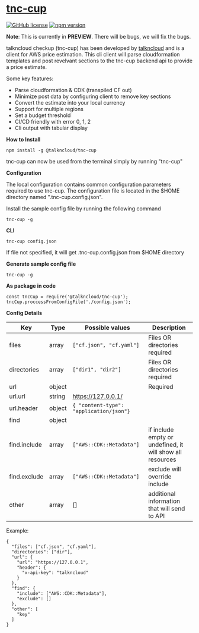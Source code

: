 # [tnc-cup](https://cup.talkncloud.com) 

[![GitHub license](https://img.shields.io/github/license/talkncloud/tnc-cup-client?color=blue&style=flat-square)](https://github.com/talkncloud/tnc-cup-client/blob/master/LICENSE)
[![npm version](https://img.shields.io/npm/v/@talkncloud/tnc-cup?style=flat-square)](https://www.npmjs.com/package/@talkncloud/tnc-cup)

**Note**: This is currently in **PREVIEW**. There will be bugs, we will fix the bugs. 

talkncloud checkup (tnc-cup) has been developed by [talkncloud](https://www.talkncloud.com) and is a client for AWS price estimation. This cli client will parse cloudformation templates and post revelvant sections to the tnc-cup backend api to provide a price estimate.

Some key features:
  * Parse cloudformation & CDK (transpiled CF out)
  * Minimize post data by configuring client to remove key sections
  * Convert the estimate into your local currency
  * Support for multiple regions
  * Set a budget threshold
  * CI/CD friendly with error 0, 1, 2
  * Cli output with tabular display

**How to Install**

```
npm install -g @talkncloud/tnc-cup
```

tnc-cup can now be used from the terminal simply by running "tnc-cup"

**Configuration**

The local configuration contains common configuration parameters required to use tnc-cup. The configuration file is located in the $HOME directory named ".tnc-cup.config.json".

Install the sample config file by running the following command

```
tnc-cup -g
```


**CLI**

```
tnc-cup config.json
```

If file not specified, it will get .tnc-cup.config.json from $HOME directory

**Generate sample config file**

```
tnc-cup -g
```

**As package in code**

```
const tncCup = require('@talkncloud/tnc-cup');
tncCup.proccessFromConfigFile('./config.json');
```

**Config Details**

| Key | Type | Possible values | Description |
|---|---|---|---|
| files | array | `["cf.json", "cf.yaml"]`| Files OR directories required |
| directories | array | `["dir1", "dir2"]`| Files OR directories required |
| url | object | | Required |
| url.url | string | https://127.0.0.1/ |
| url.header | object | `{ "content-type": "application/json"}`|
| find | object | |
| find.include | array | `["AWS::CDK::Metadata"]` | if include empty or undefined, it will show all resources |
| find.exclude | array | `["AWS::CDK::Metadata"]` | exclude will override include |
| other | array | [] | additional information that will send to API |


Example:
```
{
  "files": ["cf.json", "cf.yaml"],
  "directories": ["dir"],
  "url": {
    "url": "https://127.0.0.1",
    "header": {
      "x-api-key": "talkncloud"
    }
  },
  "find": {
    "include": ["AWS::CDK::Metadata"],
    "exclude": []
  },
  "other": [
    "key"
  ]
}
```
